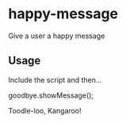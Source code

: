 # happy-message
Give a user a happy message


Usage
-----

Include the script and then... 

goodbye.showMessage();

Toodle-loo, Kangaroo!
